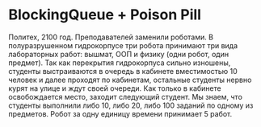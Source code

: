 # BlockingQueue + Poison Pill
Политех, 2100 год. 
Преподавателей заменили роботами. В полуразрушенном гидрокорпусе три робота принимают три вида лабораторных работ: вышмат, ООП и физику (одни робот, один предмет). 
Так как перекрытия гидрокорпуса сильно изношены, студенты выстраиваются в очередь в кабинете вместимостью 10 человек и далее проходят по кабинетам, остальные студенты нервно курят на улице и ждут своей очереди. Как только в кабинете освобождается место, заходит следующий студент. Мы знаем, что студенты выполнили либо 10, либо 20, либо 100 заданий по одному из предметов. Робот за одну единицу времени принимает 5 работ.
